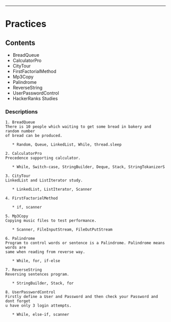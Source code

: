 ---

# Practices 

## Contents

- BreadQueue
- CalculatorPro
- CityTour
- FirstFactorialMethod
- Mp3Copy
- Palindrome
- ReverseString
- UserPasswordControl
- HackerRanks Studies


### Descriptions

```
1. BreadQueue
There is 10 people which waiting to get some bread in bakery and random number 
of bread can be produced. 

   * Random, Queue, LinkedList, While, thread.sleep
```
``` 
2. CalculatorPro
Precedence supporting calculator.

   * While, Switch-case, StringBuilder, Deque, Stack, StringTokanizerS
```
```
3. CityTour
LinkedList and ListIterator study.

   * LinkedList, ListIterator, Scanner
```
```
4. FirstFactorielMethod

   * if, scanner
```
```
5. Mp3Copy
Copying music files to test performance.

   * Scanner, FileInputStream, FileOutPutStream
```
``` 
6. Palindrome
Program to control words or sentence is a Palindrome. Palindrome means words are 
same when reading from reverse way.
 
   * While, for, if-else
```
``` 
7. ReverseString
Reversing sentences program. 

   * StringBuilder, Stack, for 
```
``` 
8. UserPasswordControl
Firstly define a User and Password and then check your Password and dont forget 
u have only 3 login attempts. 

   * While, else-if, scanner
```